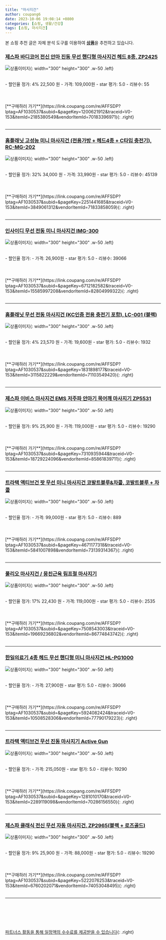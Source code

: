 ```yaml
---
title: "마사지건"
author: coupang6
date: 2023-10-06 19:08:14 +0800
categories: [쇼핑, 생활/건강]
tags: [쇼핑, 마사지건]
---
```


본 쇼핑 추천 글은 자체 분석 도구를 이용하여 [**상품**](https://link.coupang.com/a/bao1ui)을 추천하고 있습니다.

### [제스파 바디코어 전신 안마 진동 무선 핸디형 마사지건 헤드 8종, ZP2425](https://link.coupang.com/re/AFFSDP?lptag=AF1030537&subid=&pageKey=1200621912&traceid=V0-153&itemId=2185380549&vendorItemId=70183396971)

![상품이미지](https://thumbnail10.coupangcdn.com/thumbnails/remote/230x230ex/image/retail/images/7890328715832709-092819a4-4196-47f4-8c90-08431f9577fd.jpg){: width="300" height="300" .w-50 .left}


<br>
- 할인율 정가: 4%  22,500   원
- 가격: 109,000원
- star 평가: 5.0
- 리뷰수: 55
<br>
<br>
<br>
<br>
[**구매하러 가기**](https://link.coupang.com/re/AFFSDP?lptag=AF1030537&subid=&pageKey=1200621912&traceid=V0-153&itemId=2185380549&vendorItemId=70183396971){: .right}
<br>
<br>

---

### [홈플래닛 고성능 미니 마사지건 (전용가방 + 헤드4종 + C타입 충전기), RC-MG-202](https://link.coupang.com/re/AFFSDP?lptag=AF1030537&subid=&pageKey=2251441685&traceid=V0-153&itemId=3849061312&vendorItemId=71833858059)

![상품이미지](https://thumbnail8.coupangcdn.com/thumbnails/remote/230x230ex/image/retail/images/97468356623095-d5c5d210-4659-450c-8295-a3f204ed18c0.jpg){: width="300" height="300" .w-50 .left}


<br>
- 할인율 정가: 32%  34,000   원
- 가격: 33,990원
- star 평가: 5.0
- 리뷰수: 45139
<br>
<br>
<br>
<br>
[**구매하러 가기**](https://link.coupang.com/re/AFFSDP?lptag=AF1030537&subid=&pageKey=2251441685&traceid=V0-153&itemId=3849061312&vendorItemId=71833858059){: .right}
<br>
<br>

---

### [인사이디 무선 전동 미니 마사지건 IMG-300](https://link.coupang.com/re/AFFSDP?lptag=AF1030537&subid=&pageKey=6712182582&traceid=V0-153&itemId=15585997208&vendorItemId=82804999322)

![상품이미지](https://thumbnail10.coupangcdn.com/thumbnails/remote/230x230ex/image/vendor_inventory/6ecb/bef68c0c91df269479143a788e21ebb1ca6a8c97893b6832833204eb2ee3.JPG){: width="300" height="300" .w-50 .left}


<br>
- 할인율 정가: 
- 가격: 26,900원
- star 평가: 5.0
- 리뷰수: 39066
<br>
<br>
<br>
<br>
[**구매하러 가기**](https://link.coupang.com/re/AFFSDP?lptag=AF1030537&subid=&pageKey=6712182582&traceid=V0-153&itemId=15585997208&vendorItemId=82804999322){: .right}
<br>
<br>

---

### [홈플래닛 무선 전동 마사지건 (KC인증 전용 충전기 포함), LC-001 (블랙)](https://link.coupang.com/re/AFFSDP?lptag=AF1030537&subid=&pageKey=1831898177&traceid=V0-153&itemId=3115822229&vendorItemId=71103549420)

![상품이미지](https://thumbnail7.coupangcdn.com/thumbnails/remote/230x230ex/image/retail/images/6848465164324956-c3959bb6-0f40-4fc9-a1ef-f922f52fc703.jpg){: width="300" height="300" .w-50 .left}


<br>
- 할인율 정가: 4%  23,570   원
- 가격: 19,600원
- star 평가: 5.0
- 리뷰수: 1932
<br>
<br>
<br>
<br>
[**구매하러 가기**](https://link.coupang.com/re/AFFSDP?lptag=AF1030537&subid=&pageKey=1831898177&traceid=V0-153&itemId=3115822229&vendorItemId=71103549420){: .right}
<br>
<br>

---

### [제스파 이비스 마사지건 EMS 저주파 안마기 목어깨 마사지기 ZP5531](https://link.coupang.com/re/AFFSDP?lptag=AF1030537&subid=&pageKey=7310935944&traceid=V0-153&itemId=18729224096&vendorItemId=85861839711)

![상품이미지](https://thumbnail8.coupangcdn.com/thumbnails/remote/230x230ex/image/retail/images/2023/05/03/16/1/68a44148-d5bd-4712-ad84-e02bcf615399.jpg){: width="300" height="300" .w-50 .left}


<br>
- 할인율 정가: 9%  25,900   원
- 가격: 119,000원
- star 평가: 5.0
- 리뷰수: 19290
<br>
<br>
<br>
<br>
[**구매하러 가기**](https://link.coupang.com/re/AFFSDP?lptag=AF1030537&subid=&pageKey=7310935944&traceid=V0-153&itemId=18729224096&vendorItemId=85861839711){: .right}
<br>
<br>

---

### [트라택 액티브건 팟 무선 미니 마사지건 코발트블루&차콜, 코발트블루 + 차콜](https://link.coupang.com/re/AFFSDP?lptag=AF1030537&subid=&pageKey=4671177318&traceid=V0-153&itemId=5841007898&vendorItemId=73139314367)

![상품이미지](https://thumbnail10.coupangcdn.com/thumbnails/remote/230x230ex/image/retail/images/1240262322972588-a55eda97-4b5c-4883-9b13-bf0ffa2455b3.jpg){: width="300" height="300" .w-50 .left}


<br>
- 할인율 정가: 
- 가격: 99,000원
- star 평가: 5.0
- 리뷰수: 889
<br>
<br>
<br>
<br>
[**구매하러 가기**](https://link.coupang.com/re/AFFSDP?lptag=AF1030537&subid=&pageKey=4671177318&traceid=V0-153&itemId=5841007898&vendorItemId=73139314367){: .right}
<br>
<br>

---

### [풀리오 마사지건 / 뭉친근육 림프절 마사지기](https://link.coupang.com/re/AFFSDP?lptag=AF1030537&subid=&pageKey=7508543003&traceid=V0-153&itemId=19669236802&vendorItemId=86774843742)

![상품이미지](https://thumbnail8.coupangcdn.com/thumbnails/remote/230x230ex/image/vendor_inventory/6a1d/4046a2694a154af8a39714ed221e164c33bafc5c8018ce934d7cc5403c87.jpg){: width="300" height="300" .w-50 .left}


<br>
- 할인율 정가: 17%  22,430   원
- 가격: 119,000원
- star 평가: 5.0
- 리뷰수: 2535
<br>
<br>
<br>
<br>
[**구매하러 가기**](https://link.coupang.com/re/AFFSDP?lptag=AF1030537&subid=&pageKey=7508543003&traceid=V0-153&itemId=19669236802&vendorItemId=86774843742){: .right}
<br>
<br>

---

### [한일의료기 4종 헤드 무선 핸디형 미니 마사지건 HL-PG1000](https://link.coupang.com/re/AFFSDP?lptag=AF1030537&subid=&pageKey=5924082424&traceid=V0-153&itemId=10508528306&vendorItemId=77790179223)

![상품이미지](https://thumbnail6.coupangcdn.com/thumbnails/remote/230x230ex/image/retail/images/1253220175126371-6781ac7e-bf24-4dd7-894c-300574901e3d.jpg){: width="300" height="300" .w-50 .left}


<br>
- 할인율 정가: 
- 가격: 27,900원
- star 평가: 5.0
- 리뷰수: 39066
<br>
<br>
<br>
<br>
[**구매하러 가기**](https://link.coupang.com/re/AFFSDP?lptag=AF1030537&subid=&pageKey=5924082424&traceid=V0-153&itemId=10508528306&vendorItemId=77790179223){: .right}
<br>
<br>

---

### [트라택 액티브건 무선 진동 마사지기 Active Gun](https://link.coupang.com/re/AFFSDP?lptag=AF1030537&subid=&pageKey=1281010170&traceid=V0-153&itemId=2289119098&vendorItemId=70286156550)

![상품이미지](https://thumbnail7.coupangcdn.com/thumbnails/remote/230x230ex/image/retail/images/64029504498035-53efc91a-2259-4d5a-bf2a-2c6ec2b95a0a.jpg){: width="300" height="300" .w-50 .left}


<br>
- 할인율 정가: 
- 가격: 215,050원
- star 평가: 5.0
- 리뷰수: 19290
<br>
<br>
<br>
<br>
[**구매하러 가기**](https://link.coupang.com/re/AFFSDP?lptag=AF1030537&subid=&pageKey=1281010170&traceid=V0-153&itemId=2289119098&vendorItemId=70286156550){: .right}
<br>
<br>

---

### [제스파 클래식 전신 무선 자동 마사지건, ZP2965(블랙 + 로즈골드)](https://link.coupang.com/re/AFFSDP?lptag=AF1030537&subid=&pageKey=5222076253&traceid=V0-153&itemId=6760202071&vendorItemId=74053048495)

![상품이미지](https://thumbnail6.coupangcdn.com/thumbnails/remote/230x230ex/image/retail/images/462761024591215-5de2eecb-2ecd-42c5-a917-9d58958ecfd1.jpg){: width="300" height="300" .w-50 .left}


<br>
- 할인율 정가: 9%  25,900   원
- 가격: 88,000원
- star 평가: 5.0
- 리뷰수: 19290
<br>
<br>
<br>
<br>
[**구매하러 가기**](https://link.coupang.com/re/AFFSDP?lptag=AF1030537&subid=&pageKey=5222076253&traceid=V0-153&itemId=6760202071&vendorItemId=74053048495){: .right}
<br>
<br>

---
<br><br><br><br><br> [파트너스 활동을 통해 일정액의 수수료를 제공받을 수 있습니다](https://link.coupang.com/a/bao1ui){: .right}